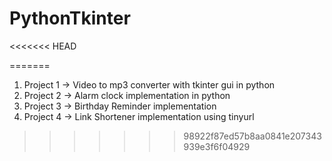 # PythonTkinter
<<<<<<< HEAD

=======
1. Project 1 -> Video to mp3 converter with tkinter gui in python
2. Project 2 -> Alarm clock implementation in python
3. Project 3 -> Birthday Reminder implementation
4. Project 4 -> Link Shortener implementation using tinyurl
>>>>>>> 98922f87ed57b8aa0841e207343939e3f6f04929
